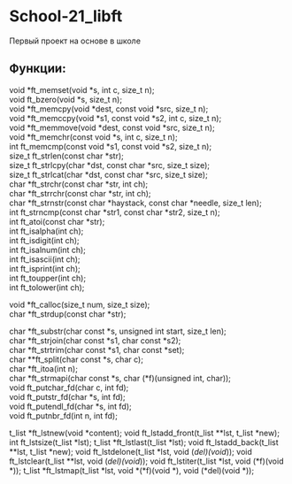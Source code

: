 # School-21_libft
Первый проект на основе в школе

## Функции:

void				*ft_memset(void *s, int c, size_t n);  
void				ft_bzero(void *s, size_t n);  
void				*ft_memcpy(void *dest, const void *src, size_t n);  
void				*ft_memccpy(void *s1, const void *s2, int c, size_t n);  
void				*ft_memmove(void *dest, const void *src, size_t n);  
void				*ft_memchr(const void *s, int c, size_t n);  
int					ft_memcmp(const void *s1, const void *s2, size_t n);  
size_t				ft_strlen(const char *str);  
size_t				ft_strlcpy(char *dst, const char *src, size_t size);  
size_t				ft_strlcat(char *dst, const char *src, size_t size);  
char				*ft_strchr(const char *str, int ch);  
char				*ft_strrchr(const char *str, int ch);  
char				*ft_strnstr(const char *haystack, const char *needle, size_t len);  
int					ft_strncmp(const char *str1, const char *str2, size_t n);  
int					ft_atoi(const char *str);  
int					ft_isalpha(int ch);  
int					ft_isdigit(int ch);  
int					ft_isalnum(int ch);  
int					ft_isascii(int ch);  
int					ft_isprint(int ch);  
int					ft_toupper(int ch);  
int					ft_tolower(int ch);  

void				*ft_calloc(size_t num, size_t size);  
char				*ft_strdup(const char *str);  

char				*ft_substr(char const *s, unsigned int start, size_t len);  
char				*ft_strjoin(char const *s1, char const *s2);  
char				*ft_strtrim(char const *s1, char const *set);  
char				**ft_split(char const *s, char c);  
char				*ft_itoa(int n);  
char				*ft_strmapi(char const *s, char (*f)(unsigned int, char));  
void				ft_putchar_fd(char c, int fd);  
void				ft_putstr_fd(char *s, int fd);  
void				ft_putendl_fd(char *s, int fd);  
void				ft_putnbr_fd(int n, int fd);  

t_list			*ft_lstnew(void *content);
void				ft_lstadd_front(t_list **lst, t_list *new);
int					ft_lstsize(t_list *lst);
t_list			*ft_lstlast(t_list *lst);
void				ft_lstadd_back(t_list **lst, t_list *new);
void				ft_lstdelone(t_list *lst, void (*del)(void*));
void				ft_lstclear(t_list **lst, void (*del)(void*));
void				ft_lstiter(t_list *lst, void (*f)(void *));
t_list			*ft_lstmap(t_list *lst, void *(*f)(void *), void (*del)(void *));
